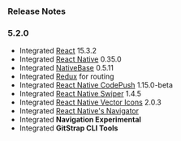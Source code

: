 ### Release Notes

### 5.2.0

*   Integrated [React](https://facebook.github.io/react/) 15.3.2
*   Integrated [React Native](https://github.com/facebook/react-native) 0.35.0
*   Integrated [NativeBase](https://github.com/GeekyAnts/NativeBase) 0.5.11
*   Integrated [Redux](http://redux.js.org/) for routing
*   Integrated [React Native CodePush](https://github.com/Microsoft/react-native-code-push) 1.15.0-beta
*   Integrated [React Native Swiper](https://github.com/leecade/react-native-swiper) 1.4.5
*   Integrated [React Native Vector Icons](https://github.com/oblador/react-native-vector-icons) 2.0.3
*   Integrated [React Native's Navigator](https://facebook.github.io/react-native/docs/navigator.html)
*   Integrated **Navigation Experimental**
*   Integrated **GitStrap CLI Tools**
